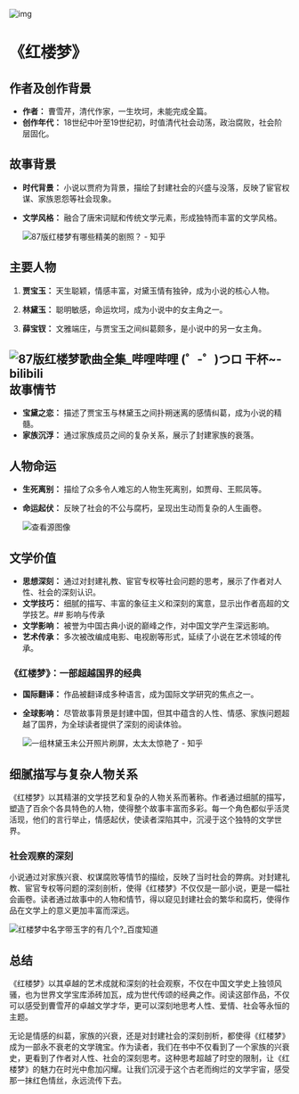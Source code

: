![img](https://q.115.com/imgload?r=fhnimg_5f07c58069e9e29537d1ecc7cdc89563d1b03964_1000_1500&u=o2UXYY&s=KmYC7Dba1G.v.xb7cgeo9g&e=5&st=0)

# 《红楼梦》

## 作者及创作背景
* **作者：** 曹雪芹，清代作家，一生坎坷，未能完成全篇。
* **创作年代：** 18世纪中叶至19世纪初，时值清代社会动荡，政治腐败，社会阶层固化。

## 故事背景
* **时代背景：** 小说以贾府为背景，描绘了封建社会的兴盛与没落，反映了宦官权谋、家族恩怨等社会现象。

* **文学风格：** 融合了唐宋词赋和传统文学元素，形成独特而丰富的文学风格。

  ![87版红楼梦有哪些精美的剧照？ - 知乎](https://th.bing.com/th/id/OIP.G1COIjv-bn6pSWzyRLzVGwHaLd?rs=1&pid=ImgDetMain)

## 主要人物
1. **贾宝玉：** 天生聪颖，情感丰富，对黛玉情有独钟，成为小说的核心人物。

2. **林黛玉：** 聪明敏感，命运坎坷，成为小说中的女主角之一。

3. **薛宝钗：** 文雅端庄，与贾宝玉之间纠葛颇多，是小说中的另一女主角。

   

## ![87版红楼梦歌曲全集_哔哩哔哩 (゜-゜)つロ 干杯~-bilibili](https://th.bing.com/th/id/R.2eef8943316f1fb8ecbc950dc8c5068e?rik=26PBSn0WL4cuPw&riu=http%3a%2f%2fi0.hdslb.com%2fbfs%2farchive%2fd69533e29c156bc2edece766f56229cd270d5b3f.jpg&ehk=UNPB%2bTTQQotiTFXnkfGG5ZnB6a9BRIkyYebWQmPJxqA%3d&risl=&pid=ImgRaw&r=0)故事情节
* **宝黛之恋：** 描述了贾宝玉与林黛玉之间扑朔迷离的感情纠葛，成为小说的精髓。
* **家族沉浮：** 通过家族成员之间的复杂关系，展示了封建家族的衰落。

## 人物命运
* **生死离别：** 描绘了众多令人难忘的人物生死离别，如贾母、王熙凤等。

* **命运起伏：** 反映了社会的不公与腐朽，呈现出生动而复杂的人生画卷。

  ![查看源图像](https://th.bing.com/th/id/R.9ca1a4680defe020c9d41adfb4e5df14?rik=SoUFjLkurCX0Yw&pid=ImgRaw&r=0)

## 文学价值
* **思想深刻：** 通过对封建礼教、宦官专权等社会问题的思考，展示了作者对人性、社会的深刻认识。
* **文学技巧：** 细腻的描写、丰富的象征主义和深刻的寓意，显示出作者高超的文学技艺。## 影响与传承
* **文学影响：** 被誉为中国古典小说的巅峰之作，对中国文学产生深远影响。
* **艺术传承：** 多次被改编成电影、电视剧等形式，延续了小说在艺术领域的传承。

### 《红楼梦》：一部超越国界的经典
* **国际翻译：** 作品被翻译成多种语言，成为国际文学研究的焦点之一。

* **全球影响：** 尽管故事背景是封建中国，但其中蕴含的人性、情感、家族问题超越了国界，为全球读者提供了深刻的阅读体验。

  ![一组林黛玉未公开照片刷屏，太太太惊艳了 - 知乎](https://pic3.zhimg.com/v2-6b6926818edaf996ca83a0180e500e0a_b.jpg)

## 细腻描写与复杂人物关系
《红楼梦》以其精湛的文学技艺和复杂的人物关系而著称。作者通过细腻的描写，塑造了百余个各具特色的人物，使得整个故事丰富而多彩。每一个角色都似乎活灵活现，他们的言行举止，情感起伏，使读者深陷其中，沉浸于这个独特的文学世界。

### 社会观察的深刻
小说通过对家族兴衰、权谋腐败等情节的描绘，反映了当时社会的弊病。对封建礼教、宦官专权等问题的深刻剖析，使得《红楼梦》不仅仅是一部小说，更是一幅社会画卷。读者通过故事中的人物和情节，得以窥见封建社会的繁华和腐朽，使得作品在文学上的意义更加丰富而深远。

![红楼梦中名字带玉字的有几个?_百度知道](https://th.bing.com/th/id/OIP.VhoStsyiPQaOx_yIER6higHaHa?rs=1&pid=ImgDetMain)

## 总结
《红楼梦》以其卓越的艺术成就和深刻的社会观察，不仅在中国文学史上独领风骚，也为世界文学宝库添砖加瓦，成为世代传颂的经典之作。阅读这部作品，不仅可以感受到曹雪芹的卓越文学才华，更可以深刻地思考人性、爱情、社会等永恒的主题。

无论是情感的纠葛，家族的兴衰，还是对封建社会的深刻剖析，都使得《红楼梦》成为一部永不衰老的文学瑰宝。作为读者，我们在书中不仅看到了一个家族的兴衰史，更看到了作者对人性、社会的深刻思考。这种思考超越了时空的限制，让《红楼梦》的魅力在时光中愈加闪耀。让我们沉浸于这个古老而绚烂的文学宇宙，感受那一抹红色情丝，永远流传下去。

